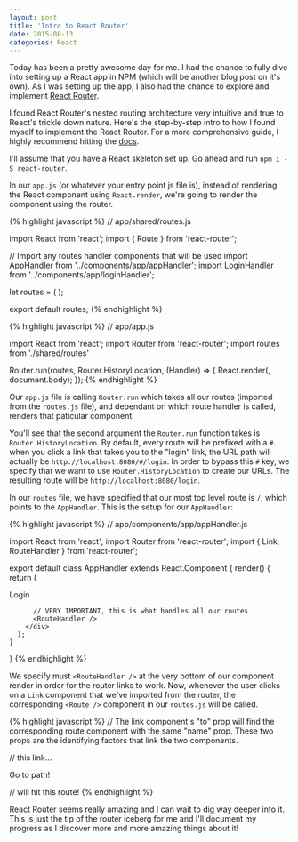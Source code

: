 ```yaml
---
layout: post
title: 'Intro to React Router'
date: 2015-08-13
categories: React
---
```


Today has been a pretty awesome day for me. I had the chance to fully dive into setting up a React app in NPM (which will be another blog post on it's own). As I was setting up the app, I also had the chance to explore and implement [React Router][reactrouter].

I found React Router's nested routing architecture very intuitive and true to React's trickle down nature. Here's the step-by-step intro to how I found myself to implement the React Router. For a more comprehensive guide, I highly recommend hitting the [docs][reactrouter].

I'll assume that you have a React skeleton set up. Go ahead and run `npm i -S react-router`.

In our `app.js` (or whatever your entry point js file is), instead of rendering the React component using `React.render`, we're going to render the component using the router.

{% highlight javascript %}
//  app/shared/routes.js

import React from 'react';
import { Route } from 'react-router';

// Import any routes handler components that will be used
import AppHandler from '../components/app/appHandler';
import LoginHandler from '../components/app/loginHandler';

let routes = (
  <Route name='app' path='/' handler={AppHandler}>
    <Route name='login' path='/login' handler={LoginHandler} />
    <Route name='password-reset' path='/password_reset' handler={PasswordResetHandler} />
  </Route>
);

export default routes;
{% endhighlight %}

{% highlight javascript %}
  // app/app.js

  import React from 'react';
  import Router from 'react-router';
  import routes from './shared/routes'

  Router.run(routes, Router.HistoryLocation, (Handler) => {
    React.render(<Handler />, document.body);
  });
{% endhighlight %}
<br>

Our `app.js` file is calling `Router.run` which takes all our routes (imported from the `routes.js` file), and dependant on which route handler is called, renders that paticular component.

You'll see that the second argument the `Router.run` function takes is `Router.HistoryLocation`. By default, every route will be prefixed with a `#`. when you click a link that takes you to the "login" link, the URL path will actually be `http://localhost:8080/#/login`. In order to bypass this `#` key, we specify that we want to use `Router.HistoryLocation` to create our URLs. The resulting route will be `http://localhost:8080/login`.

In our `routes` file, we have specified that our most top level route is `/`, which points to the `AppHandler`. This is the setup for our `AppHandler`:

{% highlight javascript %}
  // app/components/app/appHandler.js

  import React from 'react';
  import Router from 'react-router';
  import { Link, RouteHandler } from 'react-router';


  export default class AppHandler extends React.Component {
    render() {
      return (
        <div className='app'>
          <Link to='login'>Login</Link>

          // VERY IMPORTANT, this is what handles all our routes
          <RouteHandler />  
        </div>
      );
    }
  }
{% endhighlight %}
<br>

We specify must `<RouteHandler />` at the very bottom of our component render in order for the router links to work. Now, whenever the user clicks on a `Link` component that we've imported from the router, the corresponding `<Route />` component in our `routes.js` will be called.

{% highlight javascript %}
  // The link component's "to" prop will find the corresponding route component with the same "name" prop. These two props are the identifying factors that link the two components.

  // this link...
  <Link to='some-path'>Go to path!</Link>
  
  // will hit this route!
  <Route name='some-path' path='/some_url_path' handler={SomeReactComponent} />
{% endhighlight %}
<br>

React Router seems really amazing and I can wait to dig way deeper into it. This is just the tip of the router iceberg for me and I'll document my progress as I discover more and more amazing things about it!

[reactrouter]: https://rackt.github.io/react-router/

